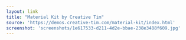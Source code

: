 ```yaml
---
layout: link
title: "Material Kit by Creative Tim"
source: 'https://demos.creative-tim.com/material-kit/index.html'
screenshot: 'screenshots/1e617533-d211-4d2e-bbae-238e3488f609.jpg'
---
```


